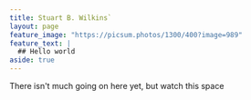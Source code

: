 ```yaml
---
title: Stuart B. Wilkins`
layout: page
feature_image: "https://picsum.photos/1300/400?image=989"
feature_text: |
  ## Hello world
aside: true
---
```

There isn't much going on here yet, but watch this space
